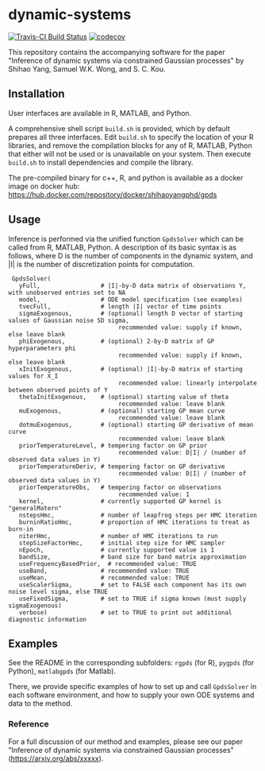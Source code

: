# dynamic-systems
[![Travis-CI Build Status](https://travis-ci.com/Shihao-Yang/dynamic-systems.svg?token=zsECgNMyrthwbokp6yPB&branch=master)](https://travis-ci.com/Shihao-Yang/dynamic-systems)
[![codecov](https://codecov.io/gh/Shihao-Yang/dynamic-systems/branch/master/graph/badge.svg?token=Sr7hFVaajH)](https://codecov.io/gh/Shihao-Yang/dynamic-systems)

This repository contains the accompanying software for the paper "Inference of dynamic systems via constrained Gaussian processes" by Shihao Yang, Samuel W.K. Wong, and S. C. Kou.

## Installation

User interfaces are available in R, MATLAB, and Python.

A comprehensive shell script `build.sh` is provided, which by default prepares all three interfaces.  Edit `build.sh` to specify the location of your R libraries, and remove the compilation blocks for any of R, MATLAB, Python that either will not be used or is unavailable on your system.  Then execute `build.sh` to install dependencies and compile the library.

The pre-compiled binary for c++, R, and python is available as a docker image on docker hub: https://hub.docker.com/repository/docker/shihaoyangphd/gpds

## Usage

Inference is performed via the unified function `GpdsSolver` which can be called from R, MATLAB, Python.  A description of its basic syntax is as follows, where D is the number of components in the dynamic system, and |I| is the number of discretization points for computation.

     GpdsSolver(
       yFull,                 # |I|-by-D data matrix of observations Y, with unobserved entries set to NA
       model,                 # ODE model specification (see examples)
       tvecFull,              # length |I| vector of time points
       sigmaExogenous,        # (optional) length D vector of starting values of Gaussian noise SD sigma,
                                   recommended value: supply if known, else leave blank
       phiExogenous,          # (optional) 2-by-D matrix of GP hyperparameters phi
                                   recommended value: supply if known, else leave blank
       xInitExogenous,        # (optional) |I|-by-D matrix of starting values for X_I
                                   recommended value: linearly interpolate between observed points of Y
       thetaInitExogenous,    # (optional) starting value of theta
                                   recommended value: leave blank
       muExogenous,           # (optional) starting GP mean curve
                                   recommended value: leave blank
       dotmuExogenous,        # (optional) starting GP derivative of mean curve
                                   recommended value: leave blank
       priorTemperatureLevel, # tempering factor on GP prior
                                   recommended value: D|I| / (number of observed data values in Y)
       priorTemperatureDeriv, # tempering factor on GP derivative
                                   recommended value: D|I| / (number of observed data values in Y)
       priorTemperatureObs,   # tempering factor on observations
                                   recommended value: 1
       kernel,                # currently supported GP kernel is "generalMatern"
       nstepsHmc,             # number of leapfrog steps per HMC iteration
       burninRatioHmc,        # proportion of HMC iterations to treat as burn-in
       niterHmc,              # number of HMC iterations to run
       stepSizeFactorHmc,     # initial step size for HMC sampler
       nEpoch,                # currently supported value is 1
       bandSize,              # band size for band matrix approximation
       useFrequencyBasedPrior,  # recommended value: TRUE
       useBand,               # recommended value: TRUE
       useMean,               # recommended value: TRUE
       useScalerSigma,        # set to FALSE each component has its own noise level sigma, else TRUE
       useFixedSigma,         # set to TRUE if sigma known (must supply sigmaExogenous)
       verbose)               # set to TRUE to print out additional diagnostic information



## Examples

See the README in the corresponding subfolders: `rgpds` (for R), `pygpds` (for Python), `matlabgpds` (for Matlab).

There, we provide specific examples of how to set up and call `GpdsSolver` in each software environment, and how to supply your own ODE systems and data to the method.

### Reference

For a full discussion of our method and examples, please see our paper "Inference of dynamic systems via constrained Gaussian processes" (https://arxiv.org/abs/xxxxx). 
